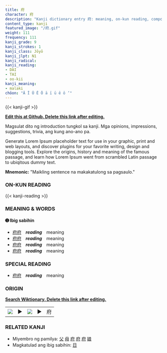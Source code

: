 ```yaml
---
title: 府
character: 府
description: "Kanji dictionary entry 府: meaning, on-kun reading, compounds, origin, related kanji"
content_type: kanji
featured_image: "/府.gif"
weight: 111
frequency: 111
kanji_grade: 9
kanji_strokes: 1
kanji_class: Jōyō
kanji_jlpt: N1
kanji_radical: 
kanji_reading: 
- DAI
- TAI
- oo-kii
kanji_meaning:
- malaki
chōon: "Ā Ī Ū Ē Ō ā ī ū ē ō ’"
---
```

[//]: # (Don't edit the line below. Kanji animated GIF code is automatically generated.)
{{< kanji-gif >}}

[//]: # (Edit below this line.)

**[Edit this at Github. Delete this link after editing.](https://github.com/tim0g/tim/tree/main/content/kanji/府/index.md)**

Magsulat dito ng introduction tungkol sa kanji. Mga opinions, impressions, suggestions, trivia, ang kung ano-ano pa.

Generate Lorem Ipsum placeholder text for use in your graphic, print and web layouts, and discover plugins for your favorite writing, design and blogging tools. Explore the origins, history and meaning of the famous passage, and learn how Lorem Ipsum went from scrambled Latin passage to ubiqitous dummy text.
 
**Mnemonic:** "Maikling sentence na makakatulong sa pagsaulo."

### ON-KUN READING

[//]: # (Don't edit the line below. ON-KUN READING code is automatically generated.)
{{< kanji-reading >}}

### MEANING & WORDS

#### ➊ **Ibig sabihin**
  - [府](../府)[府](../府)　***reading***　meaning
  - [府](../府)[府](../府)　***reading***　meaning
  - [府](../府)[府](../府)　***reading***　meaning
  - [府](../府)[府](../府)　***reading***　meaning

### SPECIAL READING
  - [府](../府)[府](../府)　***reading***　meaning

### ORIGIN

**[Search Wiktionary. Delete this link after editing.](https://wiktionary.org/wiki/府)**
<table class="kanji-table"><tr><td>
<img src="60px-府-bronze.svg.png">
</td><td>▶</td><td>
<img src="60px-府-oracle.svg.png">
</td><td>▶</td>
<td class="kanji-origin">府</td>
</tr></table>

### RELATED KANJI
- Miyembro ng pamilya: [父](../父) [母](../母) [府](../府) [府](../府) [府](../府) [娘](../娘)
- Magkatulad ang ibig sabihin: [日](../日)
